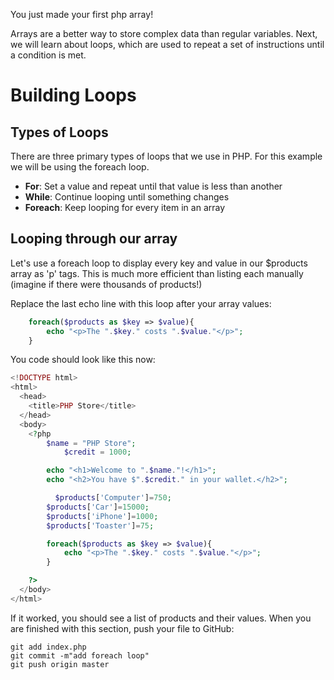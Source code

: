 You just made your first php array!

Arrays are a better way to store complex data than regular variables. Next, we will learn about loops, which are used to repeat a set of instructions until a condition is met. 

# Building Loops

## Types of Loops
There are three primary types of loops that we use in PHP.  For this example we will be using the foreach loop.

 - **For**: Set a value and repeat until that value is less than another
 - **While**: Continue looping until something changes
 - **Foreach**: Keep looping for every item in an array

## Looping through our array
Let's use a foreach loop to display every key and value in our $products array as 'p' tags. This is much more efficient than listing each manually (imagine if there were thousands of products!)

Replace the last echo line with this loop after your array values:
```php
    foreach($products as $key => $value){
	    echo "<p>The ".$key." costs ".$value."</p>";
    }
```

You code should look like this now:

```php
<!DOCTYPE html>
<html>
  <head>
    <title>PHP Store</title>
  </head>
  <body>
    <?php
	    $name = "PHP Store";
			$credit = 1000; 

	    echo "<h1>Welcome to ".$name."!</h1>";
	    echo "<h2>You have $".$credit." in your wallet.</h2>";

		  $products['Computer']=750;
	    $products['Car']=15000;
	    $products['iPhone']=1000;
	    $products['Toaster']=75;

	    foreach($products as $key => $value){
		    echo "<p>The ".$key." costs ".$value."</p>";
	    }

    ?>
  </body>
</html>

```

If it worked, you should see a list of products and their values. When you are finished with this section, push your file to GitHub:
```
git add index.php
git commit -m"add foreach loop"
git push origin master
```
